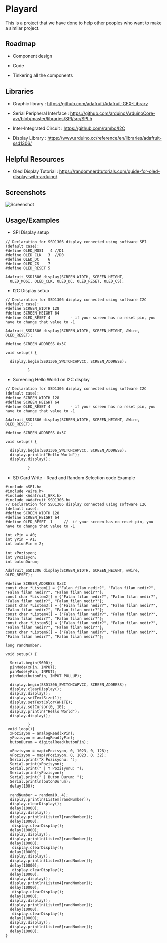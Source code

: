 
# Playard

This is a project that we have done to help other peoples who want to make a similar project.


## Roadmap

- Component design

- Code

- Tinkering all the components

## Libraries

- Graphic library : https://github.com/adafruit/Adafruit-GFX-Library

- Serial Peripheral Interface : https://github.com/arduino/ArduinoCore-avr/blob/master/libraries/SPI/src/SPI.h

- Inter-Integrated Circuit : https://github.com/rambo/I2C

- Display Library : https://www.arduino.cc/reference/en/libraries/adafruit-ssd1306/

## Helpful Resources

- Oled Display Tutorial : https://randomnerdtutorials.com/guide-for-oled-display-with-arduino/


## Screenshots

![Screenshot](photos/IMG-4930.jpg)

## Usage/Examples

- SPI Display setup

``` wiring
// Declaration for SSD1306 display connected using software SPI (default case):
#define OLED_MOSI   4 //D1
#define OLED_CLK   3  //D0
#define OLED_DC    6  
#define OLED_CS    7
#define OLED_RESET 5

Adafruit_SSD1306 display(SCREEN_WIDTH, SCREEN_HEIGHT,
  OLED_MOSI, OLED_CLK, OLED_DC, OLED_RESET, OLED_CS);
```

- I2C Display setup
``` wiring
// Declaration for SSD1306 display connected using software I2C (default case):
#define SCREEN_WIDTH 128	
#define SCREEN_HEIGHT 64	
#define OLED_RESET 4		 - if your screen has no reset pin, you have to change that value to -1

Adafruit_SSD1306 display(SCREEN_WIDTH, SCREEN_HEIGHT, &Wire, OLED_RESET);

#define SCREEN_ADDRESS 0x3C

void setup() {

  display.begin(SSD1306_SWITCHCAPVCC, SCREEN_ADDRESS);
  
          }
```

- Screening Hello World on I2C display
``` wiring
// Declaration for SSD1306 display connected using software I2C (default case):
#define SCREEN_WIDTH 128	
#define SCREEN_HEIGHT 64	
#define OLED_RESET 4		 - if your screen has no reset pin, you have to change that value to -1

Adafruit_SSD1306 display(SCREEN_WIDTH, SCREEN_HEIGHT, &Wire, OLED_RESET);

#define SCREEN_ADDRESS 0x3C

void setup() {

  display.begin(SSD1306_SWITCHCAPVCC, SCREEN_ADDRESS);
  display.println("Hello World");
  display.display();
 
          }
```

- SD Card Write - Read and Random Selection code Example
``` wiring
#include <SPI.h>
#include <Wire.h>
#include <Adafruit_GFX.h>
#include <Adafruit_SSD1306.h>
// Declaration for SSD1306 display connected using software I2C (default case):
#define SCREEN_WIDTH 128  
#define SCREEN_HEIGHT 64  
#define OLED_RESET -1     //- if your screen has no reset pin, you have to change that value to -1

int xPin = A0; 
int yPin = A1; 
int butonPin = 2; 

int xPozisyon;
int yPozisyon;
int butonDurum;

Adafruit_SSD1306 display(SCREEN_WIDTH, SCREEN_HEIGHT, &Wire, OLED_RESET);

#define SCREEN_ADDRESS 0x3C
const char *Listem[] = {"Falan filan nedir?", "Falan filan nedir?", "Falan filan nedir?", "Falan filan nedir?"};
const char *Listem2[] = {"Falan filan nedir?", "Falan filan nedir?", "Falan filan nedir?", "Falan filan nedir?"};
const char *Listem3[] = {"Falan filan nedir?", "Falan filan nedir?", "Falan filan nedir?", "Falan filan nedir?"};
const char *Listem4[] = {"Falan filan nedir?", "Falan filan nedir?", "Falan filan nedir?", "Falan filan nedir?"};
const char *Listem5[] = {"Falan filan nedir?", "Falan filan nedir?", "Falan filan nedir?", "Falan filan nedir?"};
const char *Listem6[] = {"Falan filan nedir?", "Falan filan nedir?", "Falan filan nedir?", "Falan filan nedir?"};

long randNumber;

void setup() {
  
  Serial.begin(9600);
  pinMode(xPin, INPUT);
  pinMode(yPin, INPUT);
  pinMode(butonPin, INPUT_PULLUP);

  display.begin(SSD1306_SWITCHCAPVCC, SCREEN_ADDRESS);
  display.clearDisplay();
  display.display();
  display.setTextSize(1);
  display.setTextColor(WHITE);
  display.setCursor(0, 10);
  display.println("Hello World");
  display.display();
 
          }
 void loop(){
  xPozisyon = analogRead(xPin);
  yPozisyon = analogRead(yPin);
  butonDurum = digitalRead(butonPin);
  
  xPozisyon = map(xPozisyon, 0, 1023, 0, 128);
  yPozisyon = map(yPozisyon, 0, 1023, 0, 32);
  Serial.print("X Pozisyonu: ");
  Serial.print(xPozisyon);
  Serial.print(" | Y Pozisyonu: ");
  Serial.print(yPozisyon);
  Serial.print(" | Buton Durum: ");
  Serial.println(butonDurum);
  delay(100);

  randNumber = random(0, 4);
  display.println(Listem[randNumber]);
  display.clearDisplay();
  delay(10000);
  display.display();
  display.println(Listem7[randNumber]);
  delay(10000);
   display.clearDisplay();
  delay(10000);
  display.display();
  display.println(Listem2[randNumber]);
  delay(10000);
   display.clearDisplay();
  delay(10000);
  display.display();
  display.println(Listem3[randNumber]);
  delay(10000);
   display.clearDisplay();
  delay(10000);
  display.display();
  display.println(Listem4[randNumber]);
  delay(10000);
   display.clearDisplay();
  delay(10000);
  display.display();
  display.println(Listem5[randNumber]);
  delay(10000);
   display.clearDisplay();
  delay(10000);
  display.display();
  display.println(Listem6[randNumber]);
  delay(10000);
}
```



 
